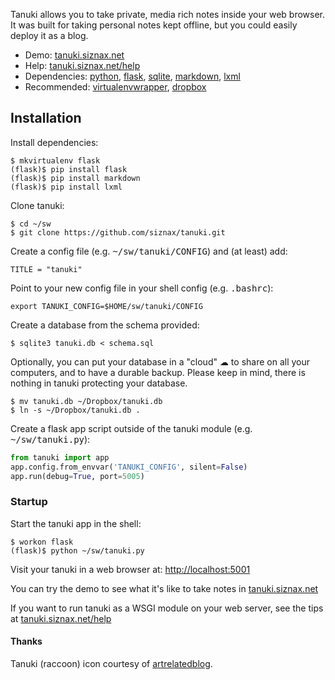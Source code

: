 Tanuki allows you to take private, media rich notes inside your web
browser. It was built for taking personal notes kept offline, but you
could easily deploy it as a blog.

* Demo: [tanuki.siznax.net](http://tanuki.siznax.net/)
* Help: [tanuki.siznax.net/help](http://tanuki.siznax.net/help)
* Dependencies:
[python](https://python.org),
[flask](http://flask.pocoo.org/),
[sqlite](http://www.sqlite.org/),
[markdown](http://daringfireball.net/projects/markdown/),
[lxml](http://lxml.de/)
* Recommended:
[virtualenvwrapper](http://virtualenvwrapper.readthedocs.org/), 
[dropbox](https://www.dropbox.com/)

## Installation

Install dependencies:

```shell
$ mkvirtualenv flask    
(flask)$ pip install flask    
(flask)$ pip install markdown    
(flask)$ pip install lxml
```

Clone tanuki:

```shell
$ cd ~/sw   
$ git clone https://github.com/siznax/tanuki.git
```

Create a config file (e.g. <tt>~/sw/tanuki/CONFIG</tt>) and (at least) add:

```shell
TITLE = "tanuki"    
```

Point to your new config file in your shell config (e.g. <tt>.bashrc</tt>):

```shell
export TANUKI_CONFIG=$HOME/sw/tanuki/CONFIG
```

Create a database from the schema provided:

```shell
$ sqlite3 tanuki.db < schema.sql
```

Optionally, you can put your database in a "cloud" &#x2601; to share on all your computers, and to have a durable backup. Please keep in mind, there is nothing in tanuki protecting your database.

```shell
$ mv tanuki.db ~/Dropbox/tanuki.db    
$ ln -s ~/Dropbox/tanuki.db .
```

Create a flask app script outside of the tanuki module (e.g. <tt>~/sw/tanuki.py</tt>):

```python
from tanuki import app
app.config.from_envvar('TANUKI_CONFIG', silent=False)
app.run(debug=True, port=5005)
```

### Startup

Start the tanuki app in the shell:

```shell
$ workon flask
(flask)$ python ~/sw/tanuki.py
```

Visit your tanuki in a web browser at: <http://localhost:5001>

You can try the demo to see what it's like to take notes in [tanuki.siznax.net](http://tanuki.siznax.net/)

If you want to run tanuki as a WSGI module on your web server, see the tips at [tanuki.siznax.net/help](http://tanuki.siznax.net/help)

#### Thanks

Tanuki (raccoon) icon courtesy of
[artrelatedblog](http://artrelatedblog.wordpress.com/2012/08/06/new-pixel-art-avatar/).
